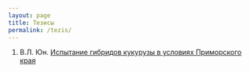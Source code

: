 ```yaml
---
layout: page
title: Тезисы
permalink: /tezis/
---
```


1. В.Л. Юн. [Испытание гибридов кукурузы в условиях Приморского края](/tezis_files/tezis_Un_V_L.docx)


